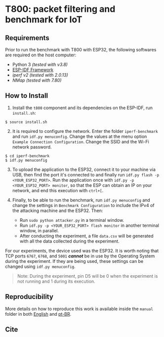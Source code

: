 # T800: packet filtering and benchmark for IoT

## Requirements
Prior to run the benchmark with T800 with ESP32, the following softwares are required on the host computer:
- Python 3 _(tested with v3.8)_
- [ESP-IDF Framework ](https://github.com/espressif/esp-idf)
- *iperf v2* _(tested with 2.0.13)_
- *NMap* _(tested with 7.80)_

## How to Install

1. Install the `t800` component and its dependencies on the ESP-IDF, run `install.sh`:

```
$ source install.sh
```

2. It is required to configure the network. Enter the folder `iperf-benchmark` and run `idf.py menuconfig`. Change the values at the menu option `Example Connection Configuration`. Change the SSID and the Wi-Fi network password.

```
$ cd iperf-benchmark
$ idf.py menuconfig
```

3. To upload the application to the ESP32, connect it to your machine via USB, then find the port it's connected to and finally run `idf.py flash -p <YOUR_ESP32_PORT>`. Run the application once with `idf.py -p <YOUR_ESP32_PORT> monitor`, so that the ESP can obtain an IP on your network, and end this execution with `ctrl+[`.

4. Finally, to be able to run the benchmark, run `idf.py menuconfig` and change the settings in `Benchmark Configuration` to include the IPv4 of the attacking machine and the ESP32. Then:
   * Run `sudo python attacker.py` in a terminal window.
   * Run `idf.py -p <YOUR_ESP32_PORT> flash monitor` in another terminal window, in parallel.
   * After conducting the experiment, a file `data.csv` will be generated with all the data collected during the experiment.

For our experiments, the device used was the ESP32. It is worth noting that TCP ports `6767`, `6768`, and `5001` ***cannot*** be in use by the Operating System during the experiment. If they are being used, these settings can be changed using `idf.py menuconfig`.

> Note: During the experiment, pin D5 will be 0 when the experiment is not running and 1 during its execution.

## Reproducibility

More details on how to reproduce this work is available inside the `manual` folder in both [English](https://github.com/c2dc/T800/blob/main/manual/manual_en.md) and [pt-BR](https://github.com/c2dc/T800/blob/main/manual/manual_pt-br.md).

## Cite
```
```

